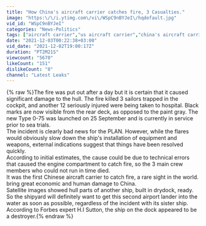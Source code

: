 ```yaml
---
title: "How China's aircraft carrier catches fire, 3 Casualties."
image: "https:\/\/i.ytimg.com\/vi\/WSpC9nBYJeI\/hqdefault.jpg"
vid_id: "WSpC9nBYJeI"
categories: "News-Politics"
tags: ["aircraft carrier","us aircraft carrier","china's aircraft carrier catches fire"]
date: "2021-12-03T00:22:38+03:00"
vid_date: "2021-12-02T19:00:17Z"
duration: "PT2M21S"
viewcount: "5670"
likeCount: "151"
dislikeCount: "8"
channel: "Latest Leaks"
---
```

{% raw %}The fire was put out after a day but it is certain that it caused significant damage to the hull. The fire killed 3 sailors trapped in the cockpit, and another 12 seriously injured were being taken to hospital. Black marks are now visible from the rear deck, as opposed to the paint gray. The new Type 0-75 was launched on 25 September and is currently in service prior to sea trials.<br />The incident is clearly bad news for the PLAN. However, while the flares would obviously slow down the ship's installation of equipment and weapons, external indications suggest that things have been resolved quickly.<br />According to initial estimates, the cause could be due to technical errors that caused the engine compartment to catch fire, so the 3 main crew members who could not run in time died.<br />It was the first Chinese aircraft carrier to catch fire, a rare sight in the world. bring great economic and human damage to China.<br />Satellite images showed hull parts of another ship, built in drydock, ready. So the shipyard will definitely want to get this second airport lander into the water as soon as possible, regardless of the incident with its sister ship. According to Forbes expert H.I Sutton, the ship on the dock appeared to be a destroyer.{% endraw %}
